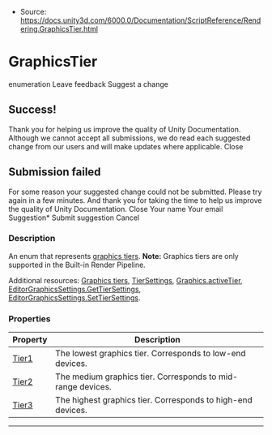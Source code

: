 * Source: https://docs.unity3d.com/6000.0/Documentation/ScriptReference/Rendering.GraphicsTier.html

# GraphicsTier
enumeration
Leave feedback
Suggest a change
## Success!
Thank you for helping us improve the quality of Unity Documentation. Although we cannot accept all submissions, we do read each suggested change from our users and will make updates where applicable.
Close
## Submission failed
For some reason your suggested change could not be submitted. Please <a>try again</a> in a few minutes. And thank you for taking the time to help us improve the quality of Unity Documentation.
Close
Your name Your email Suggestion* Submit suggestion
Cancel
### Description
An enum that represents [graphics tiers](https://docs.unity3d.com/6000.0/Documentation/Manual/graphics-tiers.html).
**Note:** Graphics tiers are only supported in the Built-in Render Pipeline.  
  
Additional resources: [Graphics tiers](https://docs.unity3d.com/6000.0/Documentation/Manual/graphics-tiers.html), [TierSettings](https://docs.unity3d.com/6000.0/Documentation/ScriptReference/Rendering.TierSettings.html), [Graphics.activeTier](https://docs.unity3d.com/6000.0/Documentation/ScriptReference/Graphics-activeTier.html), [EditorGraphicsSettings.GetTierSettings](https://docs.unity3d.com/6000.0/Documentation/ScriptReference/Rendering.EditorGraphicsSettings.GetTierSettings.html), [EditorGraphicsSettings.SetTierSettings](https://docs.unity3d.com/6000.0/Documentation/ScriptReference/Rendering.EditorGraphicsSettings.SetTierSettings.html).
### Properties
Property | Description  
---|---  
[Tier1](https://docs.unity3d.com/6000.0/Documentation/ScriptReference/Rendering.GraphicsTier.Tier1.html) | The lowest graphics tier. Corresponds to low-end devices.  
[Tier2](https://docs.unity3d.com/6000.0/Documentation/ScriptReference/Rendering.GraphicsTier.Tier2.html) | The medium graphics tier. Corresponds to mid-range devices.  
[Tier3](https://docs.unity3d.com/6000.0/Documentation/ScriptReference/Rendering.GraphicsTier.Tier3.html) | The highest graphics tier. Corresponds to high-end devices.  
* * *
